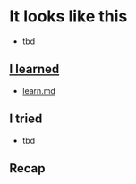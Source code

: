 # It looks like this

- tbd

## [I learned](/learn.md)

- [learn.md](/learn.md)

## I tried

- tbd

## Recap
